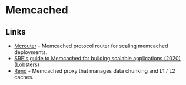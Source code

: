 # Memcached

## Links

* [Mcrouter](https://github.com/facebook/mcrouter) - Memcached protocol router for scaling memcached deployments.
* [SRE's guide to Memcached for building scalable applications \(2020\)](https://opensource.com/article/20/3/sre-memcached) \([Lobsters](https://lobste.rs/s/aa6jyc/sre_s_guide_memcached_for_building)\)
* [Rend](https://github.com/Netflix/rend) - Memcached proxy that manages data chunking and L1 / L2 caches.

